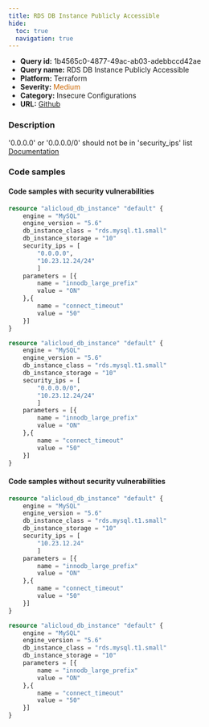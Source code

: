 ```yaml
---
title: RDS DB Instance Publicly Accessible
hide:
  toc: true
  navigation: true
---
```


<style>
  .highlight .hll {
    background-color: #ff171742;
  }
  .md-content {
    max-width: 1100px;
    margin: 0 auto;
  }
</style>

-   **Query id:** 1b4565c0-4877-49ac-ab03-adebbccd42ae
-   **Query name:** RDS DB Instance Publicly Accessible
-   **Platform:** Terraform
-   **Severity:** <span style="color:#C60">Medium</span>
-   **Category:** Insecure Configurations
-   **URL:** [Github](https://github.com/Checkmarx/kics/tree/master/assets/queries/terraform/alicloud/rds_instance_publicly_accessible)

### Description
'0.0.0.0' or '0.0.0.0/0' should not be in 'security_ips' list<br>
[Documentation](https://registry.terraform.io/providers/aliyun/alicloud/latest/docs/resources/db_instance#security_ips)

### Code samples
#### Code samples with security vulnerabilities
```tf title="Positive test num. 1 - tf file" hl_lines="7"
resource "alicloud_db_instance" "default" {
    engine = "MySQL"
    engine_version = "5.6"
    db_instance_class = "rds.mysql.t1.small"
    db_instance_storage = "10"
    security_ips = [
        "0.0.0.0",
        "10.23.12.24/24"
        ]
    parameters = [{
        name = "innodb_large_prefix"
        value = "ON"
    },{
        name = "connect_timeout"
        value = "50"
    }]
}

```
```tf title="Positive test num. 2 - tf file" hl_lines="7"
resource "alicloud_db_instance" "default" {
    engine = "MySQL"
    engine_version = "5.6"
    db_instance_class = "rds.mysql.t1.small"
    db_instance_storage = "10"
    security_ips = [
        "0.0.0.0/0",
        "10.23.12.24/24"
        ]
    parameters = [{
        name = "innodb_large_prefix"
        value = "ON"
    },{
        name = "connect_timeout"
        value = "50"
    }]
}

```


#### Code samples without security vulnerabilities
```tf title="Negative test num. 1 - tf file"
resource "alicloud_db_instance" "default" {
    engine = "MySQL"
    engine_version = "5.6"
    db_instance_class = "rds.mysql.t1.small"
    db_instance_storage = "10"
    security_ips = [
        "10.23.12.24"
        ]
    parameters = [{
        name = "innodb_large_prefix"
        value = "ON"
    },{
        name = "connect_timeout"
        value = "50"
    }]
}

```
```tf title="Negative test num. 2 - tf file"
resource "alicloud_db_instance" "default" {
    engine = "MySQL"
    engine_version = "5.6"
    db_instance_class = "rds.mysql.t1.small"
    db_instance_storage = "10"
    parameters = [{
        name = "innodb_large_prefix"
        value = "ON"
    },{
        name = "connect_timeout"
        value = "50"
    }]
}

```

